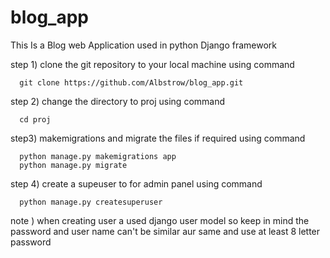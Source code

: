 # blog_app
This Is a Blog web  Application used in python Django framework 

step 1) clone the git repository to your local machine using command 

      git clone https://github.com/Albstrow/blog_app.git

step 2) change the directory to proj using command

      cd proj

step3) makemigrations and migrate the files if required using command 

      python manage.py makemigrations app
      python manage.py migrate
      
step 4) create a supeuser to for admin panel using command 

      python manage.py createsuperuser

note ) when creating user a used django user model so keep in mind the password and user name can't be similar aur same and use at least 8 letter password 
